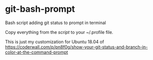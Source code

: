 # git-bash-prompt
Bash script adding git status to prompt in terminal

Copy everything from the _script_ to your ~/.profile file.

This is just my customization for Ubuntu 18.04 of https://coderwall.com/p/pn8f0g/show-your-git-status-and-branch-in-color-at-the-command-prompt
